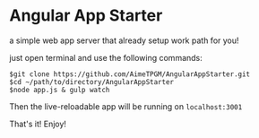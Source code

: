 # Angular App Starter

a simple web app server that already setup work path for you! 

just open terminal and use the following commands:

``` 
$git clone https://github.com/AimeTPGM/AngularAppStarter.git
$cd ~/path/to/directory/AngularAppStarter
$node app.js & gulp watch
``` 

Then the live-reloadable app will be running on ```localhost:3001``` 

That's it! Enjoy!